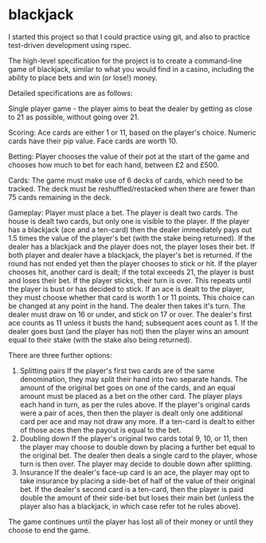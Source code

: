 # blackjack
I started this project so that I could practice using git, and also to practice test-driven development using rspec.

The high-level specification for the project is to create a command-line game of blackjack, similar to what you would find in a casino, including the ability to place bets and win (or lose!) money.

Detailed specifications are as follows:

Single player game - the player aims to beat the dealer by getting as close to 21 as possible, without going over 21.

Scoring:
Ace cards are either 1 or 11, based on the player's choice.
Numeric cards have their pip value.
Face cards are worth 10.

Betting:
Player chooses the value of their pot at the start of the game and chooses how much to bet for each hand, between £2 and £500.

Cards:
The game must make use of 6 decks of cards, which need to be tracked.  The deck must be reshuffled/restacked when there are fewer than 75 cards remaining in the deck.

Gameplay:
Player must place a bet.
The player is dealt two cards. The house is dealt two cards, but only one is visible to the player.
If the player has a blackjack (ace and a ten-card) then the dealer immediately pays out 1.5 times the value of the player's bet (with the stake being returned).
If the dealer has a blackjack and the player does not, the player loses their bet.
If both player and dealer have a blackjack, the player's bet is returned.
If the round has not ended yet then the player chooses to stick or hit. If the player chooses hit, another card is dealt; if the total exceeds 21, the player is bust and loses their bet. If the player sticks, their turn is over. This repeats until the player is bust or has decided to stick.
If an ace is dealt to the player, they must choose whether that card is worth 1 or 11 points. This choice can be changed at any point in the hand.
The dealer then takes it's turn. The dealer must draw on 16 or under, and stick on 17 or over. The dealer's first ace counts as 11 unless it busts the hand; subsequent aces count as 1. 
If the dealer goes bust (and the player has not) then the player wins an amount equal to their stake (with the stake also being returned).

There are three further options:
1. Splitting pairs
If the player's first two cards are of the same denomination, they may split their hand into two separate hands. The amount of the original bet goes on one of the cards, and an equal amount must be placed as a bet on the other card.  The player plays each hand in turn, as per the rules above. If the player's original cards were a pair of aces, then then the player is dealt only one additional card per ace and may not draw any more. If a ten-card is dealt to either of those aces then the payout is equal to the bet.
2. Doubling down
If the player's original two cards total 9, 10, or 11, then the player may choose to double down by placing a further bet equal to the original bet. The dealer then deals a single card to the player, whose turn is then over. The player may decide to double down after splitting.
3. Insurance
If the dealer's face-up card is an ace, the player may opt to take insurance by placing a side-bet of half of the value of their original bet. If the dealer's second card is a ten-card, then the player is paid double the amount of their side-bet but loses their main bet (unless the player also has a blackjack, in which case refer tot he rules above).

The game continues until the player has lost all of their money or until they choose to end the game.
